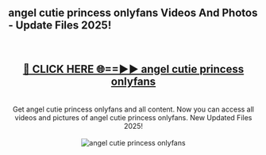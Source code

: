 <h2>angel cutie princess onlyfans Videos And Photos - Update Files 2025!</h2>
<br>
<div align="center">
<h2><a href="https://linkcuts.com/hfmhzwbr" rel="nofollow">🔴 CLICK HERE 🌐==►► angel cutie princess onlyfans</a></h2>
<br>
Get angel cutie princess onlyfans and all content. Now you can access all videos and pictures of angel cutie princess onlyfans. New Updated Files 2025!
<br>
<br>
<a href="https://linkcuts.com/hfmhzwbr" rel="nofollow" data-target="animated-image.originalLink"><img src="https://i.ibb.co.com/WyWwxjT/player-gif2.gif" alt="angel cutie princess onlyfans" style="max-width: 100%; display: inline-block;" data-target="animated-image.originalImage"></a>
</div>
<br>